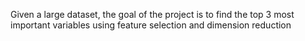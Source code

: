 
Given a large dataset, the goal of the project is to find the top 3 most important variables using feature selection and dimension reduction 
